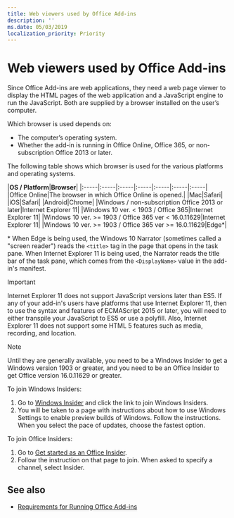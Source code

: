 ```yaml
---
title: Web viewers used by Office Add-ins
description: ''
ms.date: 05/03/2019
localization_priority: Priority
---
```


# Web viewers used by Office Add-ins

Since Office Add-ins are web applications, they need a web page viewer to display the HTML pages of the web application and a JavaScript engine to run the JavaScript. Both are supplied by a browser installed on the user’s computer.

Which browser is used depends on:

- The computer’s operating system.
- Whether the add-in is running in Office Online, Office 365, or non-subscription Office 2013 or later.

The following table shows which browser is used for the various platforms and operating systems.

|**OS / Platform**|**Browser**|
|:-----|:-----|:-----|:-----|:-----|:-----|:-----|
|Office Online|The browser in which Office Online is opened.|
|Mac|Safari|
|iOS|Safari|
|Android|Chrome|
|Windows / non-subscription Office 2013 or later|Internet Explorer 11|
|Windows 10 ver. < 1903 / Office 365|Internet Explorer 11|
|Windows 10 ver. >= 1903 / Office 365 ver < 16.0.11629|Internet Explorer 11|
|Windows 10 ver. >= 1903 / Office 365 ver >= 16.0.11629|Edge\*|

\* When Edge is being used, the Windows 10 Narrator (sometimes called a "screen reader") reads the `<title>` tag in the page that opens in the task pane. When Internet Explorer 11 is being used, the Narrator reads the title bar of the task pane, which comes from the `<DisplayName>` value in the add-in's manifest.

> [!IMPORTANT]
> Internet Explorer 11 does not support JavaScript versions later than ES5. If any of your add-in's users have platforms that use Internet Explorer 11, then to use the syntax and features of ECMAScript 2015 or later, you will need to either transpile your JavaScript to ES5 or use a polyfill. Also, Internet Explorer 11 does not support some HTML 5 features such as media, recording, and location.

> [!NOTE]
> Until they are generally available, you need to be a Windows Insider to get a Windows version 1903 or greater, and you need to be an Office Insider to get Office version 16.0.11629 or greater.
>
> To join Windows Insiders:
> 
> 1. Go to [Windows Insider](https://insider.windows.com) and click the link to join Windows Insiders.
> 2. You will be taken to a page with instructions about how to use Windows Settings to enable preview builds of Windows. Follow the instructions. When you select the pace of updates, choose the fastest option.
>
> To join Office Insiders:
> 
> 1. Go to [Get started as an Office Insider](https://insider.office.com/join).
> 2. Follow the instruction on that page to join. When asked to specify a channel, select Insider.

## See also

- [Requirements for Running Office Add-ins](requirements-for-running-office-add-ins.md)
